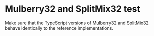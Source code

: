 # Mulberry32 and SplitMix32 test

Make sure that the TypeScript versions of [Mulberry32][1] and [SplitMix32][2]
behave identically to the reference implementations.

[1]: https://github.com/mvasilkov/natlib/blob/master/typescript/prng/Mulberry32.ts
[2]: https://github.com/mvasilkov/natlib/blob/master/typescript/prng/SplitMix32.ts

